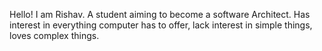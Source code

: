 Hello! I am Rishav. A student aiming to become a software Architect. Has interest in everything computer has to offer, lack interest in simple things, loves complex things.

